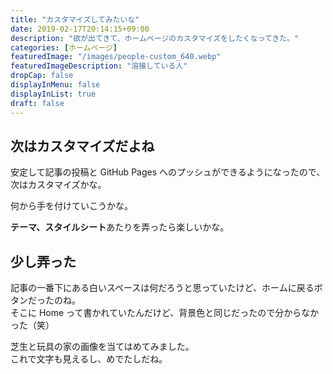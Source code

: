 ```yaml
---
title: "カスタマイズしてみたいな"
date: 2019-02-17T20:14:15+09:00
description: "欲が出てきて、ホームページのカスタマイズをしたくなってきた。"
categories: [ホームページ]
featuredImage: "/images/people-custom_640.webp"
featuredImageDescription: "溶接している人"
dropCap: false
displayInMenu: false
displayInList: true
draft: false
---
```

## 次はカスタマイズだよね
安定して記事の投稿と GitHub Pages へのプッシュができるようになったので、次はカスタマイズかな。

何から手を付けていこうかな。

**テーマ、スタイルシート**あたりを弄ったら楽しいかな。

## 少し弄った
記事の一番下にある白いスペースは何だろうと思っていたけど、ホームに戻るボタンだったのね。  
そこに Home って書かれていたんだけど、背景色と同じだったので分からなかった（笑）

芝生と玩具の家の画像を当てはめてみました。  
これで文字も見えるし、めでたしだね。
